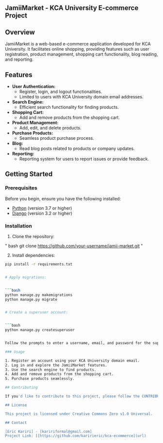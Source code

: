## JamiiMarket - KCA University E-commerce Project

## Overview

JamiiMarket is a web-based e-commerce application developed for KCA University. It facilitates online shopping, providing features such as user registration, product management, shopping cart functionality, blog reading, and reporting.

## Features

* **User Authentication:**
    * Register, login, and logout functionalities.
    * Limited to users with KCA University domain email addresses.
* **Search Engine:**
    * Efficient search functionality for finding products.
* **Shopping Cart:**
    * Add and remove products from the shopping cart.
* **Product Management:**
    * Add, edit, and delete products.
* **Purchase Products:**
    * Seamless product purchase process.
* **Blog:**
    * Read blog posts related to products or company updates.
* **Reporting:**
    * Reporting system for users to report issues or provide feedback.

## Getting Started

### Prerequisites

Before you begin, ensure you have the following installed:

* [Python](https://www.python.org/downloads/) (version 3.7 or higher)
* [Django](https://www.djangoproject.com/download/) (version 3.2 or higher)

### Installation

1. Clone the repository:

"
bash
git clone https://github.com/your-username/jamii-market.git
"

2. Install dependencies:


```bash
pip install -r requirements.txt


# Apply migrations:


```bash
python manage.py makemigrations
python manage.py migrate


# Create a superuser account:


```bash
python manage.py createsuperuser


Follow the prompts to enter a username, email, and password for the superuser account.

### Usage

1. Register an account using your KCA University domain email.
2. Log in and explore the JamiiMarket features.
3. Use the search engine to find products.
4. Add and remove products from the shopping cart.
5. Purchase products seamlessly.

## Contributing

If you'd like to contribute to this project, please follow the CONTRIBUTING.md guidelines.

## License

This project is licensed under Creative Commons Zero v1.0 Universal.

## Contact

[Eric Kariri] - [kaririformal@gmail.com]
Project Link: [[https://github.com/karirieric/kca-ecommerce](url)
